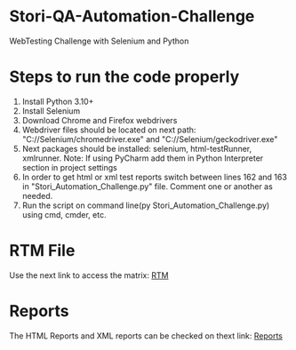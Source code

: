 # Stori-QA-Automation-Challenge
WebTesting Challenge with Selenium and Python

# Steps to run the code properly
1. Install Python 3.10+
2. Install Selenium
3. Download Chrome and Firefox webdrivers
4. Webdriver files should be located on next path: "C://Selenium/chromedriver.exe" and "C://Selenium/geckodriver.exe"
5. Next packages should be installed: selenium, html-testRunner, xmlrunner. Note: If using PyCharm add them in Python Interpreter section in project settings
6. In order to get html or xml test reports switch between lines 162 and 163 in "Stori_Automation_Challenge.py" file. Comment one or another as needed.
7. Run the script on command line(py Stori_Automation_Challenge.py) using cmd, cmder, etc.

# RTM File
Use the next link to access the matrix: [RTM](https://github.com/Javhierr/Stori-QA-Automation-Challenge/tree/master/RTM)

# Reports
The HTML Reports and XML reports can be checked on thext link: [Reports](https://github.com/Javhierr/Stori-QA-Automation-Challenge/tree/master/Report)
